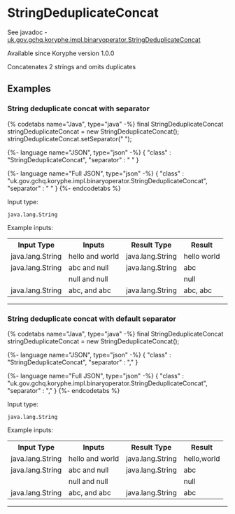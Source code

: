 # StringDeduplicateConcat
See javadoc - [uk.gov.gchq.koryphe.impl.binaryoperator.StringDeduplicateConcat](ref://../../javadoc/koryphe/uk/gov/gchq/koryphe/impl/binaryoperator/StringDeduplicateConcat.html)

Available since Koryphe version 1.0.0

Concatenates 2 strings and omits duplicates

## Examples

### String deduplicate concat with separator


{% codetabs name="Java", type="java" -%}
final StringDeduplicateConcat stringDeduplicateConcat = new StringDeduplicateConcat();
stringDeduplicateConcat.setSeparator(" ");

{%- language name="JSON", type="json" -%}
{
  "class" : "StringDeduplicateConcat",
  "separator" : " "
}

{%- language name="Full JSON", type="json" -%}
{
  "class" : "uk.gov.gchq.koryphe.impl.binaryoperator.StringDeduplicateConcat",
  "separator" : " "
}
{%- endcodetabs %}

Input type:

```
java.lang.String
```

Example inputs:
<table style="display: block;">
<tr><th>Input Type</th><th>Inputs</th><th>Result Type</th><th>Result</th></tr>
<tr><td>java.lang.String</td><td>hello and world</td><td>java.lang.String</td><td>hello world</td></tr>
<tr><td>java.lang.String</td><td>abc and null</td><td>java.lang.String</td><td>abc</td></tr>
<tr><td></td><td>null and null</td><td></td><td>null</td></tr>
<tr><td>java.lang.String</td><td>abc, and abc</td><td>java.lang.String</td><td>abc, abc</td></tr>
</table>

-----------------------------------------------

### String deduplicate concat with default separator


{% codetabs name="Java", type="java" -%}
final StringDeduplicateConcat stringDeduplicateConcat = new StringDeduplicateConcat();

{%- language name="JSON", type="json" -%}
{
  "class" : "StringDeduplicateConcat",
  "separator" : ","
}

{%- language name="Full JSON", type="json" -%}
{
  "class" : "uk.gov.gchq.koryphe.impl.binaryoperator.StringDeduplicateConcat",
  "separator" : ","
}
{%- endcodetabs %}

Input type:

```
java.lang.String
```

Example inputs:
<table style="display: block;">
<tr><th>Input Type</th><th>Inputs</th><th>Result Type</th><th>Result</th></tr>
<tr><td>java.lang.String</td><td>hello and world</td><td>java.lang.String</td><td>hello,world</td></tr>
<tr><td>java.lang.String</td><td>abc and null</td><td>java.lang.String</td><td>abc</td></tr>
<tr><td></td><td>null and null</td><td></td><td>null</td></tr>
<tr><td>java.lang.String</td><td>abc, and abc</td><td>java.lang.String</td><td>abc</td></tr>
</table>

-----------------------------------------------

